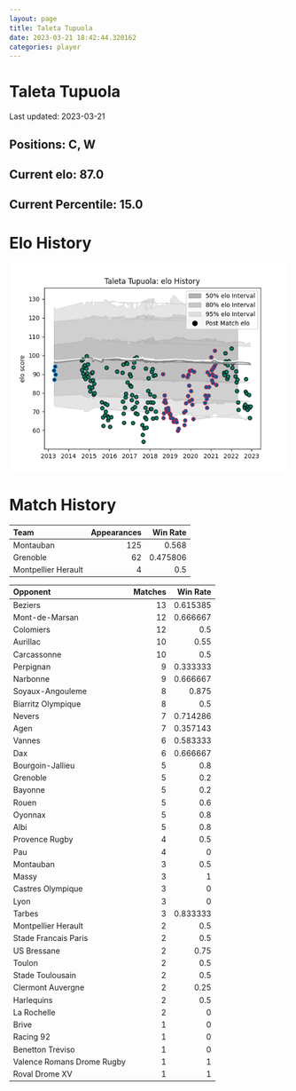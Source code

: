 ```yaml
---  
layout: page  
title: Taleta Tupuola  
date: 2023-03-21 18:42:44.320162  
categories: player  
---
```

# Taleta Tupuola


Last updated: 2023-03-21
## Positions: C, W

## Current elo: 87.0

## Current Percentile: 15.0

# Elo History


![elo history](history_TaletaTupuola.png)
# Match History


| Team                |   Appearances |   Win Rate |
|:--------------------|--------------:|-----------:|
| Montauban           |           125 |   0.568    |
| Grenoble            |            62 |   0.475806 |
| Montpellier Herault |             4 |   0.5      |

| Opponent                   |   Matches |   Win Rate |
|:---------------------------|----------:|-----------:|
| Beziers                    |        13 |   0.615385 |
| Mont-de-Marsan             |        12 |   0.666667 |
| Colomiers                  |        12 |   0.5      |
| Aurillac                   |        10 |   0.55     |
| Carcassonne                |        10 |   0.5      |
| Perpignan                  |         9 |   0.333333 |
| Narbonne                   |         9 |   0.666667 |
| Soyaux-Angouleme           |         8 |   0.875    |
| Biarritz Olympique         |         8 |   0.5      |
| Nevers                     |         7 |   0.714286 |
| Agen                       |         7 |   0.357143 |
| Vannes                     |         6 |   0.583333 |
| Dax                        |         6 |   0.666667 |
| Bourgoin-Jallieu           |         5 |   0.8      |
| Grenoble                   |         5 |   0.2      |
| Bayonne                    |         5 |   0.2      |
| Rouen                      |         5 |   0.6      |
| Oyonnax                    |         5 |   0.8      |
| Albi                       |         5 |   0.8      |
| Provence Rugby             |         4 |   0.5      |
| Pau                        |         4 |   0        |
| Montauban                  |         3 |   0.5      |
| Massy                      |         3 |   1        |
| Castres Olympique          |         3 |   0        |
| Lyon                       |         3 |   0        |
| Tarbes                     |         3 |   0.833333 |
| Montpellier Herault        |         2 |   0.5      |
| Stade Francais Paris       |         2 |   0.5      |
| US Bressane                |         2 |   0.75     |
| Toulon                     |         2 |   0.5      |
| Stade Toulousain           |         2 |   0.5      |
| Clermont Auvergne          |         2 |   0.25     |
| Harlequins                 |         2 |   0.5      |
| La Rochelle                |         2 |   0        |
| Brive                      |         1 |   0        |
| Racing 92                  |         1 |   0        |
| Benetton Treviso           |         1 |   0        |
| Valence Romans Drome Rugby |         1 |   1        |
| Roval Drome XV             |         1 |   1        |